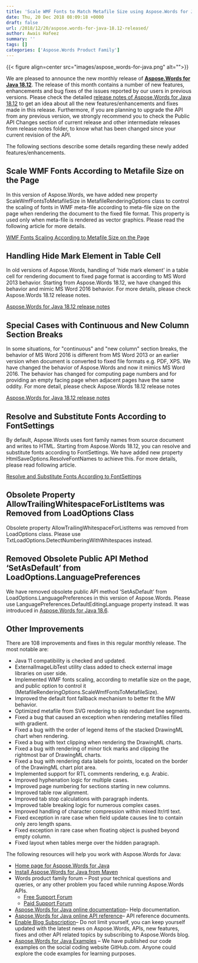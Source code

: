 ```yaml
---
title: 'Scale WMF Fonts to Match Metafile Size using Aspose.Words for Java 18.12'
date: Thu, 20 Dec 2018 08:09:18 +0000
draft: false
url: /2018/12/20/aspose.words-for-java-18.12-released/
author: Awais Hafeez
summary: ''
tags: []
categories: ['Aspose.Words Product Family']
---
```




{{< figure align=center src="images/aspose_words-for-java.png" alt="">}}


We are pleased to announce the new monthly release of [**Aspose.Words for Java 18.12**][1]. The release of this month contains a number of new features, enhancements and bug fixes of the issues reported by our users in previous versions. Please check the detailed [release notes of Aspose.Words for Java 18.12][2] to get an idea about all the new features/enhancements and fixes made in this release. Furthermore, if you are planning to upgrade the API from any previous version, we strongly recommend you to check the Public API Changes section of current release and other intermediate releases from release notes folder, to know what has been changed since your current revision of the API.

The following sections describe some details regarding these newly added features/enhancements.

## Scale WMF Fonts According to Metafile Size on the Page

In this version of Aspose.Words, we have added new property ScaleWmfFontsToMetafileSize in MetafileRenderingOptions class to control the scaling of fonts in WMF meta-file according to meta-file size on the page when rendering the document to the fixed file format. This property is used only when meta-file is rendered as vector graphics. Please read the following article for more details.

[WMF Fonts Scaling According to Metafile Size on the Page][3]

## Handling Hide Mark Element in Table Cell

In old versions of Aspose.Words, handling of 'hide mark element' in a table cell for rendering document to fixed page format is according to MS Word 2013 behavior. Starting from Aspose.Words 18.12, we have changed this behavior and mimic MS Word 2016 behavior. For more details, please check Aspose.Words 18.12 release notes.

[Aspose.Words for Java 18.12 release notes][4]

## Special Cases with Continuous and New Column Section Breaks

In some situations, for "continuous" and "new column" section breaks, the behavior of MS Word 2016 is different from MS Word 2013 or an earlier version when document is converted to fixed file formats e.g. PDF, XPS. We have changed the behavior of Aspose.Words and now it mimics MS Word 2016. The behavior has changed for computing page numbers and for providing an empty facing page when adjacent pages have the same oddity. For more detail, please check Aspose.Words 18.12 release notes

[Aspose.Words for Java 18.12 release notes][5]

## Resolve and Substitute Fonts According to FontSettings

By default, Aspose.Words uses font family names from source document and writes to HTML. Starting from Aspose.Words 18.12, you can resolve and substitute fonts according to FontSettings. We have added new property HtmlSaveOptions.ResolveFontNames to achieve this. For more details, please read following article.

[Resolve and Substitute Fonts According to FontSettings][6]

## Obsolete Property AllowTrailingWhitespaceForListItems was Removed from LoadOptions Class

Obsolete property AllowTrailingWhitespaceForListItems was removed from LoadOptions class. Please use TxtLoadOptions.DetectNumberingWithWhitespaces instead.

## Removed Obsolete Public API Method ‘SetAsDefault’ from LoadOptions.LanguagePreferences

We have removed obsolete public API method ‘SetAsDefault’ from LoadOptions.LanguagePreferences in this version of Aspose.Words. Please use LanguagePreferences.DefaultEditingLanguage property instead. It was introduced in [Aspose.Words for Java 18.6][7].

## Other Improvements

There are 108 improvements and fixes in this regular monthly release. The most notable are:

*   Java 11 compatibility is checked and updated.
*   ExternalImageLibTest utility class added to check external image libraries on user side.
*   Implemented WMF fonts scaling, according to metafile size on the page, and public option to control it (MetafileRenderingOptions.ScaleWmfFontsToMetafileSize).
*   Improved the default font fallback mechanism to better fit the MW behavior.
*   Optimized metafile from SVG rendering to skip redundant line segments.
*   Fixed a bug that caused an exception when rendering metafiles filled with gradient.
*   Fixed a bug with the order of legend items of the stacked DrawingML chart when rendering.
*   Fixed a bug with text clipping when rendering the DrawingML charts.
*   Fixed a bug with rendering of minor tick marks and clipping the rightmost bar of DrawingML charts.
*   Fixed a bug with rendering data labels for points, located on the border of the DrawingML chart plot area.
*   Implemented support for RTL comments rendering, e.g. Arabic.
*   Improved hyphenation logic for multiple cases.
*   Improved page numbering for sections starting in new columns.
*   Improved table row alignment.
*   Improved tab stop calculations with paragraph indents.
*   Improved table breaking logic for numerous complex cases.
*   Improved handling of character compression within mixed ltr/rtl text.
*   Fixed exception in rare case when field update causes line to contain only zero length spans.
*   Fixed exception in rare case when floating object is pushed beyond empty column.
*   Fixed layout when tables merge over the hidden paragraph.

The following resources will help you work with Aspose.Words for Java:

*   [Home page for Aspose.Words for Java][8]
*   [Install Aspose.Words for Java from Maven][9]
*   Words product family forum – Post your technical questions and queries, or any other problem you faced while running Aspose.Words APIs.
    *   [Free Support Forum][10]
    *   [Paid Support Forum][11]
*   [Aspose.Words for Java online documentation][12]– Help documentation.
*   [Aspose.Words for Java online API reference][13]– API reference documents.
*   [Enable Blog Subscription][14]– Do not limit yourself, you can keep yourself updated with the latest news on Aspose.Words, APIs, new features, fixes and other API related topics by subscribing to Aspose.Words blog.
*   [Aspose.Words for Java Examples][15] – We have published our code examples on the social coding website GitHub.com. Anyone could explore the code examples for learning purposes.




[1]: https://artifact.aspose.com/webapp/#/artifacts/browse/tree/General/repo/com/aspose/aspose-words
[2]: https://docs.aspose.com/display/wordsjava/Aspose.Words+for+Java+18.12+Release+Notes
[3]: https://docs.aspose.com/display/wordsjava/Rendering#Rendering-WMFFontsScalingAccordingtoMetafileSizeonthePage
[4]: https://docs.aspose.com/display/wordsjava/Aspose.Words+for+Java+18.12+Release+Notes
[5]: https://docs.aspose.com/display/wordsjava/Aspose.Words+for+Java+18.12+Release+Notes
[6]: https://docs.aspose.com/display/wordsjava/Saving+a+Document#SavingaDocument-ResolveandSubstituteFontsAccordingtoFontSettings
[7]: https://docs.aspose.com/display/wordsjava/Aspose.Words+for+Java+18.6+Release+Notes
[8]: https://products.aspose.com/words/java
[9]: https://artifact.aspose.com/webapp/#/artifacts/browse/tree/General/repo/com/aspose/aspose-words
[10]: https://forum.aspose.com/c/words
[11]: https://helpdesk.aspose.com/
[12]: https://docs.aspose.com/display/wordsjava/Home
[13]: https://apireference.aspose.com/java/words
[14]: https://blog.aspose.com/category/aspose-products/aspose-words-product-family/
[15]: https://github.com/aspose-words/Aspose.Words-for-Java




